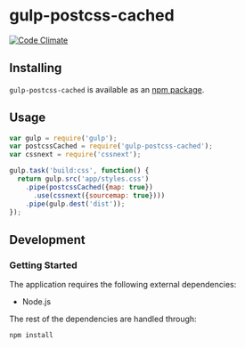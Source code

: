 # gulp-postcss-cached
[![Code Climate](https://codeclimate.com/github/vinsonchuong/gulp-postcss-cached.png)](https://codeclimate.com/github/vinsonchuong/gulp-postcss-cached)

## Installing
`gulp-postcss-cached` is available as an
[npm package](https://www.npmjs.com/package/gulp-postcss-cached).

## Usage
```js
var gulp = require('gulp');
var postcssCached = require('gulp-postcss-cached');
var cssnext = require('cssnext');

gulp.task('build:css', function() {
  return gulp.src('app/styles.css')
    .pipe(postcssCached({map: true})
      .use(cssnext({sourcemap: true})))
    .pipe(gulp.dest('dist'));
});
```

## Development
### Getting Started
The application requires the following external dependencies:
* Node.js

The rest of the dependencies are handled through:
```bash
npm install
```
